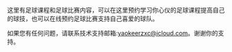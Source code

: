 
这里有足球课程和足球比赛内容，可以在这里预约学习你心仪的足球课程提高自己的球技，也可以在线预约足球比赛支持自己喜爱的球队。

如果您有任何问题，请联系技术支持邮箱:yaokeerzxc@icloud.com。谢谢你的支持。
